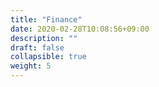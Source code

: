 ```yaml
---
title: "Finance"
date: 2020-02-28T10:08:56+09:00
description: ""
draft: false
collapsible: true
weight: 5
---
```

